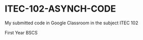 # ITEC-102-ASYNCH-CODE
My submitted code in Google Classroom in the subject ITEC 102

First Year BSCS
